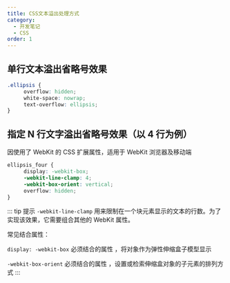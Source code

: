 ```yaml
---
title: CSS文本溢出处理方式
category:
  - 开发笔记
  - CSS
order: 1
---
```


## 单行文本溢出省略号效果

```css
.ellipsis {
  　　overflow: hidden;
  　　white-space: nowrap;
  　　text-overflow: ellipsis;
}
```

## 指定 N 行文字溢出省略号效果（以 4 行为例）

因使用了 WebKit 的 CSS 扩展属性，适用于 WebKit 浏览器及移动端

```css
ellipsis_four {
  　　display: -webkit-box;
  　　-webkit-line-clamp: 4;
  　　-webkit-box-orient: vertical;
  　　overflow: hidden;
}
```

::: tip 提示
`-webkit-line-clamp` 用来限制在一个块元素显示的文本的行数。为了实现该效果，它需要组合其他的 WebKit 属性。

常见结合属性：

`display: -webkit-box` 必须结合的属性 ，将对象作为弹性伸缩盒子模型显示

`-webkit-box-orient` 必须结合的属性 ，设置或检索伸缩盒对象的子元素的排列方式
:::
